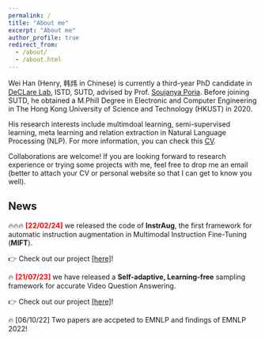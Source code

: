 ```yaml
---
permalink: /
title: "About me"
excerpt: "About me"
author_profile: true
redirect_from: 
  - /about/
  - /about.html
---
```


Wei Han (Henry, 韩炜 in Chinese) is currently a third-year PhD candidate in [DeCLare Lab](https://declare-lab.net/), ISTD, SUTD, advised by Prof. [Soujanya Poria](https://sporia.info/). Before joining SUTD, he obtained a M.Phill Degree in Electronic and Computer Engineering in The Hong Kong University of Science and Technology (HKUST) in 2020.

His research interests include multimdoal learning, semi-supervised learning, meta learning and relation extraction in Natural Language Processing (NLP). For more information, you can check this [CV](https://Clement25.github.io/files/CV.pdf).

Collaborations are welcome! If you are looking forward to research experience or trying some projects with me, feel free to drop me an email (better to attach your CV or personal website so that I can get to know you well). 

## News
🔥🔥🔥 <span style="color:red"> **[22/02/24]** </span> we released the code of **InstrAug**, the first framework for automatic instruction augmentation in Multimodal Instruction Fine-Tuning (**MIFT**).

👉 Check out our project [[here]](https://github.com/declare-lab/InstrAug)!

🔥 <span style="color:red"> **[21/07/23]** </span> we have released a **Self-adaptive, Learning-free** sampling framework for accurate Video Question Answering.

👉 Check out our project [[here]](https://github.com/declare-lab/vqa-sampling)!

🔥 [06/10/22] </span> Two papers are accpeted to EMNLP and findings of EMNLP 2022!

